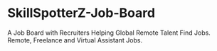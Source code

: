 # SkillSpotterZ-Job-Board
A Job Board with Recruiters Helping Global Remote Talent Find Jobs. Remote, Freelance and Virtual Assistant Jobs.
